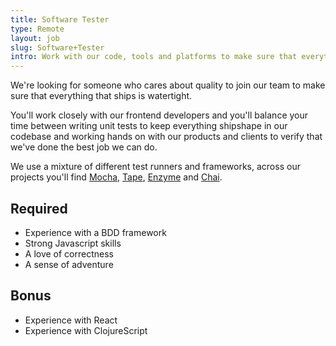 ```yaml
---
title: Software Tester
type: Remote
layout: job
slug: Software+Tester
intro: Work with our code, tools and platforms to make sure that everything that ships is watertight.
---
```


We're looking for someone who cares about quality to join our team to make sure that everything that ships is watertight.

You'll work closely with our frontend developers and you'll balance your time between writing unit tests to keep everything shipshape in our codebase and working hands on with our products and clients to verify that we've done the best job we can do.

We use a mixture of different test runners and frameworks, across our projects you'll find [Mocha](https://mochajs.org/), [Tape](https://github.com/substack/tape), [Enzyme](http://airbnb.io/enzyme/) and [Chai](http://chaijs.com/).

## Required
* Experience with a BDD framework
* Strong Javascript skills
* A love of correctness
* A sense of adventure

## Bonus
* Experience with React
* Experience with ClojureScript

